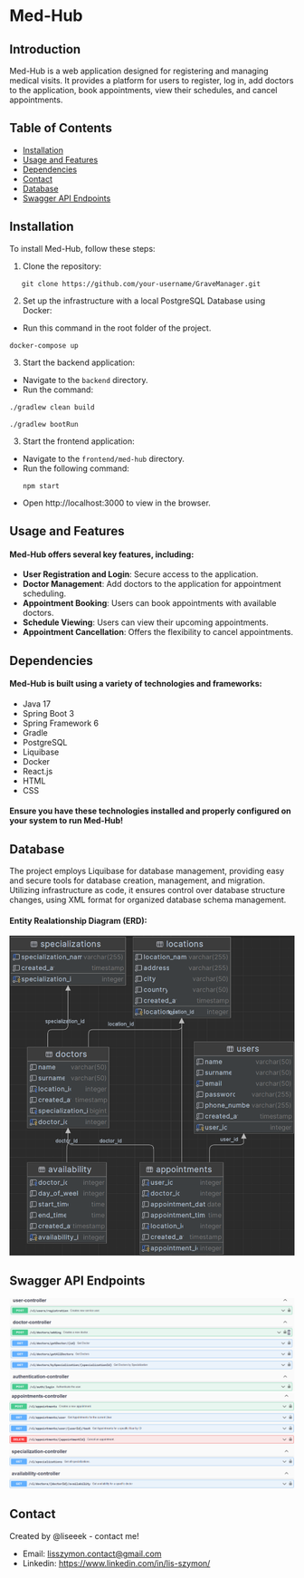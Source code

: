 # Med-Hub

## Introduction

Med-Hub is a web application designed for registering and managing medical visits. It provides a platform for users to register, log in, add doctors to the application, book appointments, view their schedules, and cancel appointments.

## Table of Contents

- [Installation](#installation)
- [Usage and Features](#usage-and-features)
- [Dependencies](#dependencies)
- [Contact](#contact)
- [Database](#database)
- [Swagger API Endpoints](#swagger-api-endpoints)

## Installation

To install Med-Hub, follow these steps:

1. Clone the repository:
```
   git clone https://github.com/your-username/GraveManager.git 
```
2. Set up the infrastructure with a local PostgreSQL Database using Docker:

- Run this command in the root folder of the project.
```
docker-compose up
```
3. Start the backend application:
- Navigate to the `backend` directory.
- Run the command:
```
./gradlew clean build
```
```
./gradlew bootRun
```
3. Start the frontend application:
- Navigate to the `frontend/med-hub` directory.
- Run the following command:
  ```
  npm start
  ```
- Open http://localhost:3000 to view in the browser.
## Usage and Features

#### Med-Hub offers several key features, including:

- **User Registration and Login**: Secure access to the application.
- **Doctor Management**: Add doctors to the application for appointment scheduling.
- **Appointment Booking**: Users can book appointments with available doctors.
- **Schedule Viewing**: Users can view their upcoming appointments.
- **Appointment Cancellation**: Offers the flexibility to cancel appointments.

## Dependencies

#### Med-Hub is built using a variety of technologies and frameworks:

- Java 17
- Spring Boot 3
- Spring Framework 6
- Gradle
- PostgreSQL
- Liquibase
- Docker
- React.js
- HTML
- CSS

#### Ensure you have these technologies installed and properly configured on your system to run Med-Hub!

## Database

The project employs Liquibase for database management, providing easy and secure tools for database creation, management, and migration. Utilizing infrastructure as code, it ensures control over database structure changes, using XML format for organized database schema management.

#### Entity Realationship Diagram (ERD):
![alt text](backend/doc/ERD_DIAGRAM.png)

## Swagger API Endpoints
![alt text](backend/doc/SWAGGER_UI_1.png)
![alt text](backend/doc/SWAGGER_UI_2.png)

## Contact
Created by @liseeek - contact me!
- Email: lisszymon.contact@gmail.com
- Linkedin: https://www.linkedin.com/in/lis-szymon/